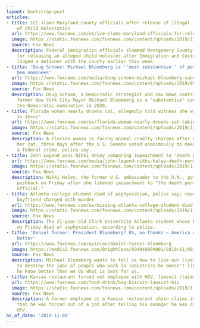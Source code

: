 ```yaml
---
layout: bootstrap-post
articles:
- title: ICE slams Maryland county officials after release of illegal immigrant accused
    of child molestation
  url: https://www.foxnews.com/us/ice-slams-maryland-officials-for-releasing-undocumented-alleged-child-molester
  image: https://static.foxnews.com/foxnews.com/content/uploads/2019/11/MORALES.png
  source: Fox News
  description: Federal immigration officials slammed Montgomery County, Md. officials
    for releasing an alleged child molester after Immigration and Customs Enforcement
    lodged a detainer with the county earlier this week.
- title: 'Doug Schoen: Michael Bloomberg is ''most substantive'' of potential 2020
    Dem nominees'
  url: https://www.foxnews.com/media/doug-schoen-michael-bloomberg-substantive
  image: https://static.foxnews.com/foxnews.com/content/uploads/2019/05/Doug-Schoen.jpg
  source: Fox News
  description: Doug Schoen, a Democratic strategist and Fox News contributor, touted
    former New York City Mayor Michael Bloomberg as a "substantive" candidate for
    the Democratic nomination in 2020.
- title: Florida woman nearly drowns cat, allegedly told witness she was 'taking it
    to Jesus'
  url: https://www.foxnews.com/us/florida-woman-nearly-drowns-cat-taking-it-to-jesus
  image: https://static.foxnews.com/foxnews.com/content/uploads/2019/11/Amanda-Goodwin-Volusia-County-Sheriffs-Office.jpg
  source: Fox News
  description: A Florida woman is facing animal cruelty charges after nearly drowning
    her cat, three days after the U.S. Senate voted unanimously to make animal abuse
    a federal crime, police say.
- title: John Legend pans Nikki Haley comparing impeachment to 'death penalty'
  url: https://www.foxnews.com/media/john-legend-nikki-haley-death-penalty
  image: https://static.foxnews.com/foxnews.com/content/uploads/2019/11/John-Legend-Nikki-Haley-Getty.jpg
  source: Fox News
  description: Nikki Haley, the former U.S. ambassador to the U.N., got some celebrity
    pushback on Friday after she likened impeachment to "the death penalty for a public
    official."
- title: Atlanta college student died of asphyxiation, police say; roommate, roommate's
    boyfriend charged with murder
  url: https://www.foxnews.com/us/missing-atlanta-college-student-died-of-asphyxiation-police-say-2-charged-with-murder
  image: https://static.foxnews.com/foxnews.com/content/uploads/2019/11/AP19312840746882.jpg
  source: Fox News
  description: The 21-year-old Clark University Atlanta student whose body was found
    on Friday died of asphyxiation, according to police.
- title: 'Daniel Turner: President Bloomberg? Uh, no thanks – America deserves much
    better'
  url: https://www.foxnews.com/opinion/daniel-turner-bloomberg
  image: https://media2.foxnews.com/BrightCove/694940094001/2019/11/09/694940094001_6102079752001_6102071807001-vs.jpg
  source: Fox News
  description: Michael Bloomberg wants to tell us how to live our lives and wants
    to destroy the jobs of people who work in industries he doesn't like. He think
    he know better than we do what is best for us.
- title: Kansas restaurant forced out employee with HIV, lawsuit claims
  url: https://www.foxnews.com/food-drink/big-biscuit-lawsuit-hiv
  image: https://static.foxnews.com/foxnews.com/content/uploads/2019/11/Big-Bisicuit.jpg
  source: Fox News
  description: A former employee at a Kansas restaurant chain claims in a lawsuit
    that he was forced out of a job after telling his manager he was diagnosed with
    HIV.
as_of_date: '2019-11-09'
---
```


